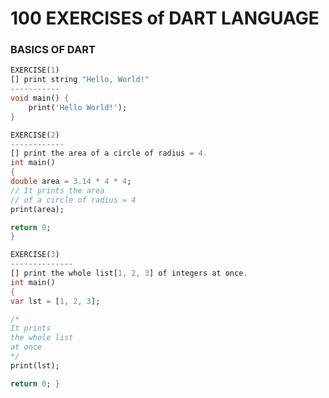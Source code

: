 # 100 EXERCISES of DART LANGUAGE
### BASICS OF DART


```dart
EXERCISE(1)
[] print string "Hello, World!"
-----------
void main() {
	print('Hello World!');
}
```
```dart
EXERCISE(2)
------------
[] print the area of a circle of radius = 4.
int main()
{
double area = 3.14 * 4 * 4;
// It prints the area
// of a circle of radius = 4
print(area);

return 0;
}
```
```dart
EXERCISE(3)
--------------
[] print the whole list[1, 2, 3] of integers at once.
int main()
{
var lst = [1, 2, 3];

/*
It prints
the whole list
at once
*/
print(lst);

return 0; }
```



